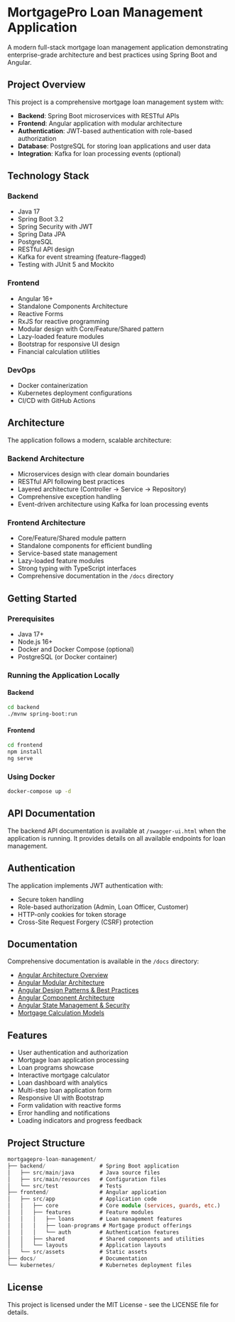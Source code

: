 # MortgagePro Loan Management Application

A modern full-stack mortgage loan management application demonstrating enterprise-grade architecture and best practices using Spring Boot and Angular.

## Project Overview

This project is a comprehensive mortgage loan management system with:

- **Backend**: Spring Boot microservices with RESTful APIs
- **Frontend**: Angular application with modular architecture
- **Authentication**: JWT-based authentication with role-based authorization
- **Database**: PostgreSQL for storing loan applications and user data
- **Integration**: Kafka for loan processing events (optional)

## Technology Stack

### Backend

- Java 17
- Spring Boot 3.2
- Spring Security with JWT
- Spring Data JPA
- PostgreSQL
- RESTful API design
- Kafka for event streaming (feature-flagged)
- Testing with JUnit 5 and Mockito

### Frontend

- Angular 16+
- Standalone Components Architecture
- Reactive Forms
- RxJS for reactive programming
- Modular design with Core/Feature/Shared pattern
- Lazy-loaded feature modules
- Bootstrap for responsive UI design
- Financial calculation utilities

### DevOps

- Docker containerization
- Kubernetes deployment configurations
- CI/CD with GitHub Actions

## Architecture

The application follows a modern, scalable architecture:

### Backend Architecture

- Microservices design with clear domain boundaries
- RESTful API following best practices
- Layered architecture (Controller → Service → Repository)
- Comprehensive exception handling
- Event-driven architecture using Kafka for loan processing events

### Frontend Architecture

- Core/Feature/Shared module pattern
- Standalone components for efficient bundling
- Service-based state management
- Lazy-loaded feature modules
- Strong typing with TypeScript interfaces
- Comprehensive documentation in the `/docs` directory

## Getting Started

### Prerequisites

- Java 17+
- Node.js 16+
- Docker and Docker Compose (optional)
- PostgreSQL (or Docker container)

### Running the Application Locally

#### Backend

```bash
cd backend
./mvnw spring-boot:run
```

#### Frontend

```bash
cd frontend
npm install
ng serve
```

### Using Docker

```bash
docker-compose up -d
```

## API Documentation

The backend API documentation is available at `/swagger-ui.html` when the application is running. It provides details on all available endpoints for loan management.

## Authentication

The application implements JWT authentication with:

- Secure token handling
- Role-based authorization (Admin, Loan Officer, Customer)
- HTTP-only cookies for token storage
- Cross-Site Request Forgery (CSRF) protection

## Documentation

Comprehensive documentation is available in the `/docs` directory:

- [Angular Architecture Overview](./docs/01-Angular-Architecture-Overview.md)
- [Angular Modular Architecture](./docs/02-Angular-Modular-Architecture.md)
- [Angular Design Patterns & Best Practices](./docs/03-Angular-Design-Patterns-Best-Practices.md)
- [Angular Component Architecture](./docs/04-Angular-Component-Architecture.md)
- [Angular State Management & Security](./docs/05-Angular-State-Management-Security.md)
- [Mortgage Calculation Models](./docs/06-Mortgage-Calculation-Models.md)

## Features

- User authentication and authorization
- Mortgage loan application processing
- Loan programs showcase
- Interactive mortgage calculator
- Loan dashboard with analytics
- Multi-step loan application form
- Responsive UI with Bootstrap
- Form validation with reactive forms
- Error handling and notifications
- Loading indicators and progress feedback

## Project Structure

```typescript
mortgagepro-loan-management/
├── backend/                 # Spring Boot application
│   ├── src/main/java        # Java source files
│   ├── src/main/resources   # Configuration files
│   └── src/test             # Tests
├── frontend/                # Angular application
│   ├── src/app              # Application code
│   │   ├── core             # Core module (services, guards, etc.)
│   │   ├── features         # Feature modules
│   │   │   ├── loans        # Loan management features
│   │   │   ├── loan-programs # Mortgage product offerings
│   │   │   └── auth         # Authentication features
│   │   ├── shared           # Shared components and utilities
│   │   └── layouts          # Application layouts
│   └── src/assets           # Static assets
├── docs/                    # Documentation
└── kubernetes/              # Kubernetes deployment files
```

## License

This project is licensed under the MIT License - see the LICENSE file for details.
